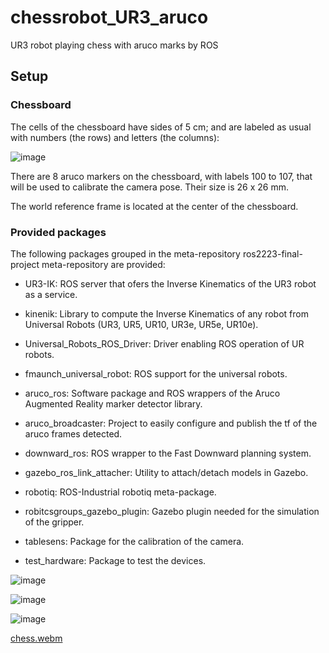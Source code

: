 # chessrobot_UR3_aruco
UR3 robot playing chess with aruco marks by ROS

## Setup

### Chessboard

The cells of the chessboard have sides of 5 cm; and are labeled as usual with numbers (the rows) and letters (the columns):

![image](https://github.com/mfclabber/chessrobot_UR3_aruco/assets/118126641/09072c99-fb1b-4d47-84ab-5e3a2cd34894)


There are 8 aruco markers on the chessboard, with labels 100 to 107, that will be used to calibrate the camera pose. Their size is 26 x 26 mm.

The world reference frame is located at the center of the chessboard.


### Provided packages

The following packages grouped in the meta-repository ros2223-final-project meta-repository are provided:

* UR3-IK: ROS server that ofers the Inverse Kinematics of the UR3 robot as a service.

* kinenik: Library to compute the Inverse Kinematics of any robot from Universal Robots (UR3, UR5, UR10, UR3e, UR5e, UR10e).

* Universal_Robots_ROS_Driver: Driver enabling ROS operation of UR robots.

* fmaunch_universal_robot: ROS support for the universal robots.

* aruco_ros: Software package and ROS wrappers of the Aruco Augmented Reality marker detector library.

* aruco_broadcaster: Project to easily configure and publish the tf of the aruco frames detected.

* downward_ros: ROS wrapper to the Fast Downward planning system.

* gazebo_ros_link_attacher: Utility to attach/detach models in Gazebo.

* robotiq: ROS-Industrial robotiq meta-package.

* robitcsgroups_gazebo_plugin: Gazebo plugin needed for the simulation of the gripper.

* tablesens: Package for the calibration of the camera.

* test_hardware: Package to test the devices.

![image](https://github.com/mfclabber/chessrobot_UR3_aruco/assets/118126641/8db2887f-064a-4c2c-8504-ac7a8e9a7b37)

![image](https://github.com/mfclabber/chessrobot_UR3_aruco/assets/118126641/2924c837-99a3-4c7e-870f-1f6f54d59392)

![image](https://github.com/mfclabber/chessrobot_UR3_aruco/assets/118126641/e3163dbb-033e-4f07-9e2d-895e50c0f724)

[chess.webm](https://github.com/mfclabber/chessrobot_UR3_aruco/assets/118126641/a9a432d4-3fea-4eb4-ad58-7604b48f7522)


